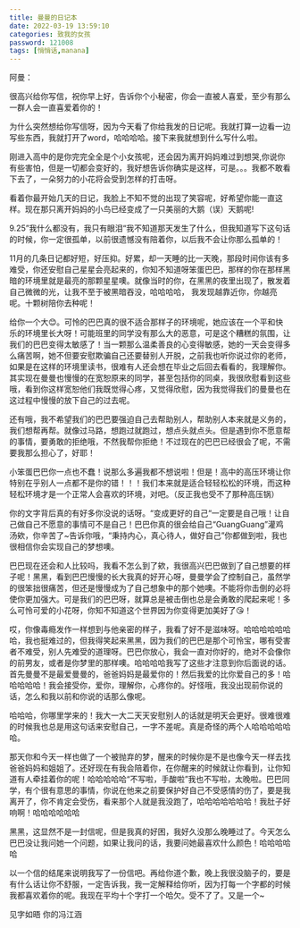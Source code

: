 ```yaml
---
title: 曼曼的日记本
date: 2022-03-19 13:59:10
categories: 致我的女孩
password: 121008 
tags: [悄悄话,manana]
---
```


阿曼：

很高兴给你写信，祝你早上好，告诉你个小秘密，你会一直被人喜爱，至少有那么一群人会一直喜爱着你的！

为什么突然想给你写信呀，因为今天看了你给我发的日记呢。我就打算一边看一边写些东西，我就打开了word，哈哈哈哈。接下来我就想到什么写什么啦。

刚进入高中的是你完完全全是个小女孩呢，还会因为离开妈妈难过到想哭,你说你有些害怕，但是一切都会变好的，我好想告诉你确实是这样，可是。。。我都不敢看下去了，一朵努力的小花将会受到怎样的打击呀。

看着你最开始几天的日记，我脸上不知不觉的出现了笑容呢，好希望你能一直这样。现在那只离开妈妈的小鸟已经变成了一只美丽的大鹅（误）天鹅呢!

9.25”我什么都没有，我只有眼泪“我不知道那天发生了什么，但我知道写下这句话的时候，你一定很孤单，以前很遗憾没有陪着你，以后我不会让你那么孤单的！

11月的几条日记都好短，好压抑。好累，却一天睡的比一天晚，那段时间你该有多难受，你还安慰自己星星会亮起来的，你知不知道呀笨蛋巴巴，那样的你在那样黑暗的环境里就是最亮的那颗星星噢。就像当时的你，在黑黑的夜里出现了，散发着自己微微的光，让我不至于被黑暗吞没，哈哈哈哈， 我发现越靠近你，你越亮呢。十颗树陪你去种呢！

给你一个大😊。可怜的巴巴真的很不适合那样子的环境呢，她应该在一个平和快乐的环境里长大呀！可能班里的同学没有那么大的恶意，可是这个糟糕的氛围，让我们的巴巴变得太敏感了！当一颗那么温柔善良的心变得敏感，她的一天会变得多么痛苦啊，她不但要安慰欺骗自己还要替别人开脱，之前我也听你说过你的老师，如果是在这样的环境里读书，很难有人还会想在毕业之后回去看看的，我理解你。其实现在曼曼也慢慢的在宽恕原来的同学，甚至包括你的同桌，我很欣慰看到这些哦，看到你这样宽恕他们我既觉得心疼，又觉得欣慰，因为我觉得我们的曼曼也在这过程中慢慢的放下自己的过去呢。

还有哦，我不希望我们的巴巴要强迫自己去帮助别人，帮助别人本来就是义务的，我们想帮再帮。就像过马路，想跑过就跑过，想点头就点头。但是遇到你不愿意帮的事情，要勇敢的拒绝哦，不然我帮你拒绝！不过现在的巴巴已经很会了呢，不需要我那么担心了，好耶！

小笨蛋巴巴你一点也不蠢！说那么多遍我都不想说啦！但是！高中的高压环境让你特别在乎别人一点都不是你的错！！！我们本来就是适合轻轻松松的环境，而这种轻松环境才是一个正常人会喜欢的环境，对吧。（反正我也受不了那种高压锅）

你的文字背后真的有好多你没说的话呀。“变成更好的自己“一定要是自己哦！让自己做自己不愿意的事情可不是自己！巴巴你真的很会给自己“GuangGuang”灌鸡汤欸，你辛苦了~告诉你哦，“秉持内心，真心待人，做好自己”你都做到啦，我也很相信你会实现自己的梦想噢。

巴巴现在还会和人比较吗，我看不怎么到了欸，我很高兴巴巴做到了自己想要的样子呢！黑黑，看到巴巴慢慢的长大我真的好开心呀，曼曼学会了控制自己，虽然学的很笨拙很痛苦，但还是慢慢成为了自己想象中的那个她噢。不能将你击倒的必将使你更加强大。可是我们的巴巴呀，就算总是被击倒也总是会勇敢的爬起来呢！多么可怜可爱的小花呀，你知不知道这个世界因为你变得更加美好了😘！

哎，你像毒瘾发作一样想到与他亲密的样子，我看了好不是滋味呀。哈哈哈哈哈哈哈，我也挺难过的，但我得笑起来黑黑，因为我们的巴巴是那个可怜宝，哪有受害者不难受，别人先难受的道理呀。巴巴你放心，我会一直对你好的，绝对不会像你的前男友，或者是你梦里的那样噢。哈哈哈哈我写了这些才注意到你后面说的话。首先曼曼不是最爱曼曼的，爸爸妈妈是最爱你的！然后我爱的比你爱自己的多！哈哈哈哈哈！我会接受你，爱你，理解你，心疼你的。好怪哦，我没出现前你说的话，怎么和我以前和你说的话那么像呢。

哈哈哈，你哪里学来的！我大一大二天天安慰别人的话就是明天会更好。很难很难的时候我也总是用这句话来安慰自己，一字不差呢。真是奇怪的两个人哈哈哈哈哈哈。

那天你和今天一样也做了一个被抛弃的梦，醒来的时候你是不是也像今天一样去找爸爸妈妈和姐姐了。还好现在有我会陪着你，在你醒来的时候就让你看到，让你知道有人牵挂着你的呢！哈哈哈哈哈“不写啦，手酸啦”我也不写啦，太晚啦。巴巴同学，有个很有意思的事情，你说在他来之前要保护好自己不受感情的伤了，要是我离开了，你不肯定会受伤，看来那个人就是我没跑了，哈哈哈哈哈哈哈！我肚子好响啊！哈哈哈哈哈哈

黑黑，这显然不是一封信呢，但是我真的好困，我好久没那么晚睡过了。今天怎么巴巴没让我问她一个问题，如果让我问的话，我要问她最喜欢什么颜色！哈哈哈哈哈

以一个信的结尾来说明我写了一份信吧。再给你道个歉，晚上我很没脑子的，要是有什么话让你不舒服，一定告诉我，我一定解释给你听，因为打每一个字都的时候我都喜欢着你的呢。我现在平均十个字打一个哈欠。受不了了。又是一个~

见字如晤
                                                   													你的冯江涵